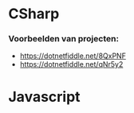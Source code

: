 # CSharp
### Voorbeelden van projecten:
- https://dotnetfiddle.net/8QxPNF
- https://dotnetfiddle.net/qNr5y2
  
# Javascript
  
  
  

